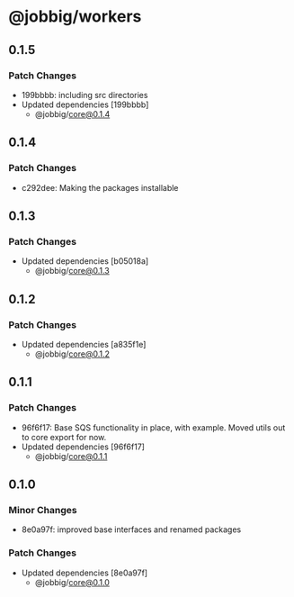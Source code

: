 # @jobbig/workers

## 0.1.5

### Patch Changes

- 199bbbb: including src directories
- Updated dependencies [199bbbb]
  - @jobbig/core@0.1.4

## 0.1.4

### Patch Changes

- c292dee: Making the packages installable

## 0.1.3

### Patch Changes

- Updated dependencies [b05018a]
  - @jobbig/core@0.1.3

## 0.1.2

### Patch Changes

- Updated dependencies [a835f1e]
  - @jobbig/core@0.1.2

## 0.1.1

### Patch Changes

- 96f6f17: Base SQS functionality in place, with example. Moved utils out to core export for now.
- Updated dependencies [96f6f17]
  - @jobbig/core@0.1.1

## 0.1.0

### Minor Changes

- 8e0a97f: improved base interfaces and renamed packages

### Patch Changes

- Updated dependencies [8e0a97f]
  - @jobbig/core@0.1.0
